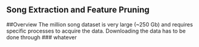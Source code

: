 ## Song Extraction and Feature Pruning

##Overview
The million song dataset is very large (~250 Gb) and requires specific processes to acquire the data.  Downloading the data has to be done through ### whatever

